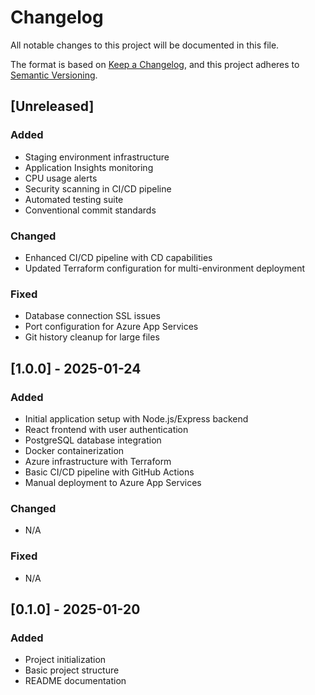 # Changelog

All notable changes to this project will be documented in this file.

The format is based on [Keep a Changelog](https://keepachangelog.com/en/1.0.0/),
and this project adheres to [Semantic Versioning](https://semver.org/spec/v2.0.0.html).

## [Unreleased]

### Added

-   Staging environment infrastructure
-   Application Insights monitoring
-   CPU usage alerts
-   Security scanning in CI/CD pipeline
-   Automated testing suite
-   Conventional commit standards

### Changed

-   Enhanced CI/CD pipeline with CD capabilities
-   Updated Terraform configuration for multi-environment deployment

### Fixed

-   Database connection SSL issues
-   Port configuration for Azure App Services
-   Git history cleanup for large files

## [1.0.0] - 2025-01-24

### Added

-   Initial application setup with Node.js/Express backend
-   React frontend with user authentication
-   PostgreSQL database integration
-   Docker containerization
-   Azure infrastructure with Terraform
-   Basic CI/CD pipeline with GitHub Actions
-   Manual deployment to Azure App Services

### Changed

-   N/A

### Fixed

-   N/A

## [0.1.0] - 2025-01-20

### Added

-   Project initialization
-   Basic project structure
-   README documentation
